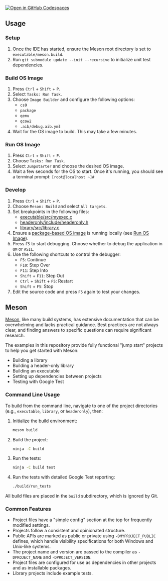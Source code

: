 [![Open in GitHub Codespaces](https://github.com/codespaces/badge.svg)](https://codespaces.new/raballew/autosd?quickstart=1)

## Usage

### Setup

1.  Once the IDE has started, ensure the Meson root directory is set to `executable/meson.build`.
2.  Run `git submodule update --init --recursive` to initialize unit test dependencies.

### Build OS Image

1.  Press `Ctrl` + `Shift` + `P`.
2.  Select `Tasks: Run Task`.
3.  Choose `Image Builder` and configure the following options:
    *   `cs9`
    *   `package`
    *   `qemu`
    *   `qcow2`
    *   `.aib/debug.aib.yml`
4.  Wait for the OS image to build. This may take a few minutes.

### Run OS Image

1.  Press `Ctrl` + `Shift` + `P`.
2.  Choose `Tasks: Run Task`.
3.  Select `Jumpstarter` and choose the desired OS image.
4.  Wait a few seconds for the OS to start. Once it's running, you should see a terminal prompt: `[root@localhost ~]#`

### Develop

1.  Press `Ctrl` + `Shift` + `P`.
2.  Choose `Meson: Build` and select `All targets`.
3.  Set breakpoints in the following files:
    *   [executable/src/myexec.c](executable/src/myexec.c)
    *   [headeronly/include/headeronly.h](headeronly/include/headeronly.h)
    *   [library/src/library.c](library/src/library.c)
4.  Ensure a [package-based OS image](#build-os-image) is running locally (see [Run OS Image](#run-os-image)).
5.  Press `F5` to start debugging. Choose whether to debug the application in `QM` or `ASIL`.
6.  Use the following shortcuts to control the debugger:
    *   `F5`: Continue
    *   `F10`: Step Over
    *   `F11`: Step Into
    *   `Shift` + `F11`: Step Out
    *   `Ctrl` + `Shift` + `F5`: Restart
    *   `Shift` + `F5`: Stop
7.  Edit the source code and press `F5` again to test your changes.

## Meson

[Meson](http://mesonbuild.com), like many build systems, has extensive documentation that can be overwhelming and lacks practical guidance. Best practices are not always clear, and finding answers to specific questions can require significant research.

The examples in this repository provide fully functional "jump start" projects to help you get started with Meson:

*   Building a library
*   Building a header-only library
*   Building an executable
*   Setting up dependencies between projects
*   Testing with Google Test

### Command Line Usage

To build from the command line, navigate to one of the project directories (e.g., `executable`, `library`, or `headeronly`), then:

1.  Initialize the build environment:

    ```sh
    meson build
    ```

2.  Build the project:

    ```sh
    ninja -C build
    ```

3.  Run the tests:

    ```sh
    ninja -C build test
    ```

4.  Run the tests with detailed Google Test reporting:

    ```sh
    ./build/run_tests
    ```

All build files are placed in the `build` subdirectory, which is ignored by Git.

### Common Features

*   Project files have a "simple config" section at the top for frequently modified settings.
*   Projects follow a consistent and opinionated structure.
*   Public APIs are marked as public or private using `-DMYPROJECT_PUBLIC` defines, which handle visibility specifications for both Windows and Unix-like systems.
*   The project name and version are passed to the compiler as `-DPROJECT_NAME` and `-DPROJECT_VERSION`.
*   Project files are configured for use as dependencies in other projects and as installable packages.
*   Library projects include example tests.
